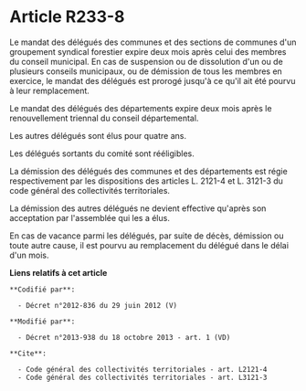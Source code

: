 # Article R233-8

Le mandat des délégués des communes et des sections de communes d'un groupement syndical forestier expire deux mois après
celui des membres du conseil municipal. En cas de suspension ou de dissolution d'un ou de plusieurs conseils municipaux, ou
de démission de tous les membres en exercice, le mandat des délégués est prorogé jusqu'à ce qu'il ait été pourvu à leur
remplacement.

Le mandat des délégués des départements expire deux mois après le renouvellement triennal du conseil départemental.

Les autres délégués sont élus pour quatre ans.

Les délégués sortants du comité sont rééligibles.

La démission des délégués des communes et des départements est régie respectivement par les dispositions des articles L.
2121-4 et L. 3121-3 du code général des collectivités territoriales.

La démission des autres délégués ne devient effective qu'après son acceptation par l'assemblée qui les a élus.

En cas de vacance parmi les délégués, par suite de décès, démission ou toute autre cause, il est pourvu au remplacement du
délégué dans le délai d'un mois.

**Liens relatifs à cet article**

	**Codifié par**:

	  - Décret n°2012-836 du 29 juin 2012 (V)

	**Modifié par**:

	  - Décret n°2013-938 du 18 octobre 2013 - art. 1 (VD)

	**Cite**:

	  - Code général des collectivités territoriales - art. L2121-4
	  - Code général des collectivités territoriales - art. L3121-3
